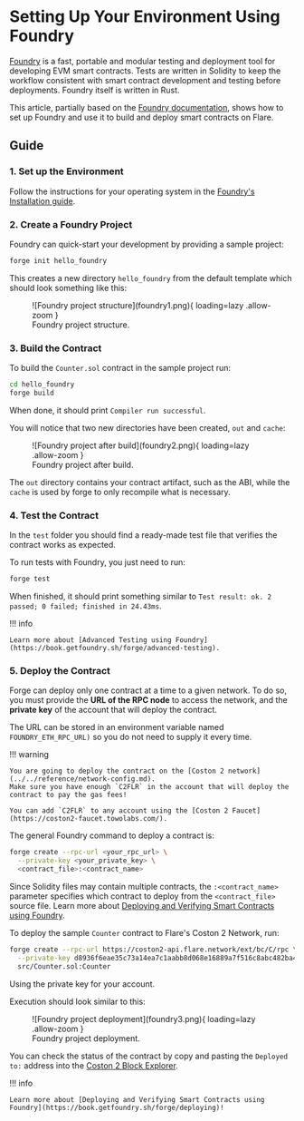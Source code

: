 # Setting Up Your Environment Using Foundry

[Foundry](https://book.getfoundry.sh/) is a fast, portable and modular testing and deployment tool for developing EVM smart contracts.
Tests are written in Solidity to keep the workflow consistent with smart contract development and testing before deployments.
Foundry itself is written in Rust.

This article, partially based on the [Foundry documentation](https://book.getfoundry.sh/), shows how to set up Foundry and use it to build and deploy smart contracts on Flare.

## Guide

### 1. Set up the Environment

Follow the instructions for your operating system in the [Foundry's Installation guide](https://book.getfoundry.sh/getting-started/installation).

### 2. Create a Foundry Project

Foundry can quick-start your development by providing a sample project:

```bash
forge init hello_foundry
```

This creates a new directory `hello_foundry` from the default template which should look something like this:

<figure markdown>
  ![Foundry project structure](foundry1.png){ loading=lazy .allow-zoom }
  <figcaption>Foundry project structure.</figcaption>
</figure>

### 3. Build the Contract

To build the `Counter.sol` contract in the sample project run:

```bash
cd hello_foundry
forge build
```

When done, it should print `Compiler run successful`.

You will notice that two new directories have been created, `out` and `cache`:

<figure markdown>
  ![Foundry project after build](foundry2.png){ loading=lazy .allow-zoom }
  <figcaption>Foundry project after build.</figcaption>
</figure>

The `out` directory contains your contract artifact, such as the ABI, while the `cache` is used by forge to only recompile what is necessary.

### 4. Test the Contract

In the `test` folder you should find a ready-made test file that verifies the contract works as expected.

To run tests with Foundry, you just need to run:

```bash
forge test
```

When finished, it should print something similar to `Test result: ok. 2 passed; 0 failed; finished in 24.43ms`.

!!! info

    Learn more about [Advanced Testing using Foundry](https://book.getfoundry.sh/forge/advanced-testing).

### 5. Deploy the Contract

Forge can deploy only one contract at a time to a given network.
To do so, you must provide the **URL of the RPC node** to access the network, and the **private key** of the account that will deploy the contract.

The URL can be stored in an environment variable named `FOUNDRY_ETH_RPC_URL)` so you do not need to supply it every time.

!!! warning

    You are going to deploy the contract on the [Coston 2 network](../../reference/network-config.md).
    Make sure you have enough `C2FLR` in the account that will deploy the contract to pay the gas fees!

    You can add `C2FLR` to any account using the [Coston 2 Faucet](https://coston2-faucet.towolabs.com/).

The general Foundry command to deploy a contract is:

```bash
forge create --rpc-url <your_rpc_url> \
  --private-key <your_private_key> \
  <contract_file>:<contract_name>
```

Since Solidity files may contain multiple contracts, the `:<contract_name>` parameter specifies which contract to deploy from the `<contract_file>` source file.
Learn more about [Deploying and Verifying Smart Contracts using Foundry](https://book.getfoundry.sh/forge/deploying).

To deploy the sample `Counter` contract to Flare's Coston 2 Network, run:

```bash
forge create --rpc-url https://coston2-api.flare.network/ext/bc/C/rpc \
  --private-key d8936f6eae35c73a14ea7c1aabb8d068e16889a7f516c8abc482ba4e1489f4cd \
  src/Counter.sol:Counter
```

Using the private key for your account.

Execution should look similar to this:

<figure markdown>
  ![Foundry project deployment](foundry3.png){ loading=lazy .allow-zoom }
  <figcaption>Foundry project deployment.</figcaption>
</figure>

You can check the status of the contract by copy and pasting the `Deployed to:` address into the [Coston 2 Block Explorer](https://coston2-explorer.flare.network/).

!!! info

    Learn more about [Deploying and Verifying Smart Contracts using Foundry](https://book.getfoundry.sh/forge/deploying)!
